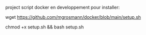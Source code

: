 project script docker en developpement
pour installer:

wget https://github.com/mgrosmann/docker/blob/main/setup.sh

chmod +x setup.sh && bash setup.sh
